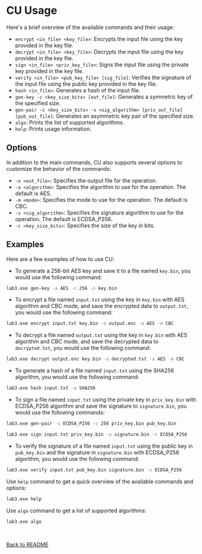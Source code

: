 # CU Usage

Here's a brief overview of the available commands and their usage:

- `encrypt <in_file> <key_file>`: Encrypts the input file using the key provided in the key file.
- `decrypt <in_file> <key_file>`: Decrypts the input file using the key provided in the key file.
- `sign <in_file> <priv_key_file>`: Signs the input file using the private key provided in the key file.
- `verify <in_file> <pub_key_file> [sig_file]`: Verifies the signature of the input file using the public key provided in the key file.
- `hash <in_file>`: Generates a hash of the input file.
- `gen-key -c <key_size_bits> [out_file]`: Generates a symmetric key of the specified size.
- `gen-pair -c <key_size_bits> -s <sig_algorithm> [priv_out_file] [pub_out_file]`: Generates an asymmetric key pair of the specified size.
- `algo`: Prints the list of supported algorithms.
- `help`: Prints usage information.

## Options

In addition to the main commands, CU also supports several options to customize the behavior of the commands:

- `-o <out_file>`: Specifies the output file for the operation.
- `-a <algorithm>`: Specifies the algorithm to use for the operation. The default is AES.
- `-m <mode>`: Specifies the mode to use for the operation. The default is CBC.
- `-s <sig_algorithm>`: Specifies the signature algorithm to use for the operation. The default is ECDSA_P256.
- `-c <key_size_bits>`: Specifies the size of the key in bits.

## Examples

Here are a few examples of how to use CU:

- To generate a 256-bit AES key and save it to a file named `key.bin`, you would use the following command:

```bash
lab3.exe gen-key -a AES -c 256 -o key.bin
```

- To encrypt a file named `input.txt` using the key in `key.bin` with AES algorithm and CBC mode, and save the encrypted data to `output.txt`, you would use the following command:

```bash
lab3.exe encrypt input.txt key.bin -o output.enc -a AES -m CBC
```

- To decrypt a file named `output.txt` using the key in `key.bin` with AES algorithm and CBC mode, and save the decrypted data to `decrypted.txt`, you would use the following command:

```bash
lab3.exe decrypt output.enc key.bin -o decrypted.txt -a AES -m CBC
```

- To generate a hash of a file named `input.txt` using the SHA256 algorithm, you would use the following command:

```bash
lab3.exe hash input.txt -a SHA256
```

- To sign a file named `input.txt` using the private key in `priv_key.bin` with ECDSA_P256 algorithm and save the signature to `signature.bin`, you would use the following commands:

```bash
lab3.exe gen-pair -s ECDSA_P256 -c 256 priv_key.bin pub_key.bin
```
```bash
lab3.exe sign input.txt priv_key.bin -o signature.bin -s ECDSA_P256
```

- To verify the signature of a file named `input.txt` using the public key in `pub_key.bin` and the signature in `signature.bin` with ECDSA_P256 algorithm, you would use the following command:

```bash
lab3.exe verify input.txt pub_key.bin signature.bin -s ECDSA_P256
```

Use `help` command to get a quick overview of the available commands and options:

```bash
lab3.exe help
```

Use `algo` command to get a list of supported algorithms:

```bash
lab3.exe algo
```

<br>

[Back to README](https://www.youtube.com/watch?v=dQw4w9WgXcQ)
